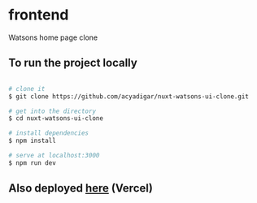 # frontend

Watsons home page clone

## To run the project locally

```bash

# clone it
$ git clone https://github.com/acyadigar/nuxt-watsons-ui-clone.git

# get into the directory
$ cd nuxt-watsons-ui-clone

# install dependencies
$ npm install

# serve at localhost:3000
$ npm run dev

```

## Also deployed [here](https://nuxt-watsons-ui-clone.vercel.app/) (Vercel)

